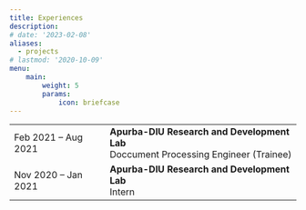 ```yaml
---
title: Experiences
description: 
# date: '2023-02-08'
aliases:
  - projects
# lastmod: '2020-10-09'
menu:
    main: 
        weight: 5
        params:
            icon: briefcase
---
```



|   |   |
|---|---|
|Feb 2021 – Aug 2021     | **Apurba-DIU Research and Development Lab** <br> Doccument Processing Engineer (Trainee)    |
|Nov 2020 – Jan 2021   | **Apurba-DIU Research and Development Lab** <br> Intern |





